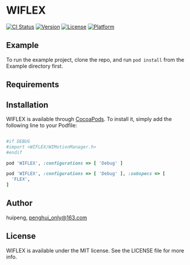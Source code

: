 # WIFLEX

[![CI Status](https://img.shields.io/travis/huipengo/WIFLEX.svg?style=flat)](https://travis-ci.org/huipengo/WIFLEX)
[![Version](https://img.shields.io/cocoapods/v/WIFLEX.svg?style=flat)](https://cocoapods.org/pods/WIFLEX)
[![License](https://img.shields.io/cocoapods/l/WIFLEX.svg?style=flat)](https://cocoapods.org/pods/WIFLEX)
[![Platform](https://img.shields.io/cocoapods/p/WIFLEX.svg?style=flat)](https://cocoapods.org/pods/WIFLEX)

## Example

To run the example project, clone the repo, and run `pod install` from the Example directory first.

## Requirements

## Installation

WIFLEX is available through [CocoaPods](https://cocoapods.org). To install
it, simply add the following line to your Podfile:

```ruby

#if DEBUG
#import <WIFLEX/WIMotionManager.h>
#endif

pod 'WIFLEX', :configurations => [ 'Debug' ]

pod 'WIFLEX', :configurations => [ 'Debug' ], :subspecs => [
  'FLEX',
]
```

## Author

huipeng, penghui_only@163.com

## License

WIFLEX is available under the MIT license. See the LICENSE file for more info.

